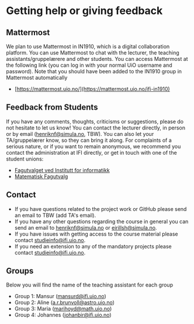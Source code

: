 # Getting help or giving feedback

## Mattermost
We plan to use Mattermost in IN1910, which is a digital collaboration platform. You can use Mattermost to chat with the lecturer, the teaching assistants/gruppelærere and other students. You can access Mattermost at the following link (you can log in with your normal UiO username and password). Note that you should have been added to the IN1910 group in Mattermost automatically
* [https://mattermost.uio.no/](https://mattermost.uio.no/ifi-in1910)


## Feedback from Students

If you have any comments, thoughts, criticisms or suggestions, please do not hesitate to let us know! You can contact the lecturer directly, in person or by email (henriknf@simula.no, TBW). You can also let your TA/gruppelærer know, so they can bring it along. For complaints of a serious nature, or if you want to remain anonymous, we recommend you contact the administration at IFI directly, or get in touch with one of the student unions:
* [Fagutvalget ved Institutt for informatikk](https://www.mn.uio.no/ifi/livet-rundt-studiene/organisasjoner/fui.html)
* [Matematisk Fagutvalg](https://www.mn.uio.no/math/livet-rundt-studiene/studentdemokrati/matematisk-fagutvalg/)


## Contact

* If you have questions related to the project work or GitHub please send an email to TBW (add TA's email).
* If you have any other questions regarding the course in general you can send an email to [henriknf@simula.no](mailto:henriknf@simula.no) or [eirillsh@simula.no](mailto:eirillsh@simula.no).
* If you have issues with getting access to the course material please contact [studieinfo@ifi.uio.no](mailto:studieinfo@ifi.uio.no).
* If you need an extension to any of the mandatory projects please contact [studieinfo@ifi.uio.no](mailto:studieinfo@ifi.uio.no).


## Groups

Below you will find the name of the teaching assistant for each group

- Group 1: Mansur (mansurd@ifi.uio.no)
- Group 2: Aline (a.r.brunvoll@astro.uio.no)
- Group 3: Maria  (marihoyd@math.uio.no)
- Group 4: Johannes (johanbir@ifi.uio.no)
